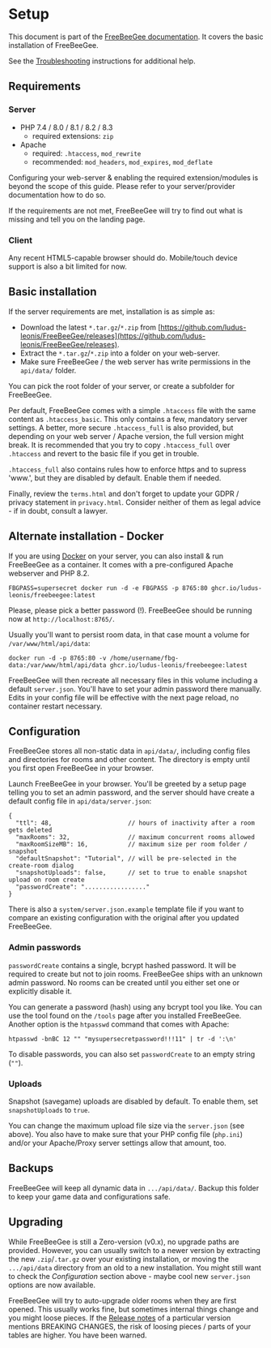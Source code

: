 # Setup

This document is part of the [FreeBeeGee documentation](DOCS.md). It covers the basic installation of FreeBeeGee.

See the [Troubleshooting](troubleshooting.md) instructions for additional help.

## Requirements

### Server

* PHP 7.4 / 8.0 / 8.1 / 8.2 / 8.3
  * required extensions: `zip`
* Apache
  * required: `.htaccess`, `mod_rewrite`
  * recommended: `mod_headers`, `mod_expires`, `mod_deflate`

Configuring your web-server & enabling the required extension/modules is beyond the scope of this guide. Please refer to your server/provider documentation how to do so.

If the requirements are not met, FreeBeeGee will try to find out what is missing and tell you on the landing page.

### Client

Any recent HTML5-capable browser should do. Mobile/touch device support is also a bit limited for now.


## Basic installation

If the server requirements are met, installation is as simple as:

* Download the latest `*.tar.gz`/`*.zip` from [https://github.com/ludus-leonis/FreeBeeGee/releases](https://github.com/ludus-leonis/FreeBeeGee/releases).
* Extract the `*.tar.gz`/`*.zip` into a folder on your web-server.
* Make sure FreeBeeGee / the web server has write permissions in the `api/data/` folder.

You can pick the root folder of your server, or create a subfolder for FreeBeeGee.

Per default, FreeBeeGee comes with a simple `.htaccess` file with the same content as `.htaccess_basic`. This only contains a few, mandatory server settings. A better, more secure `.htaccess_full` is also provided, but depending on your web server / Apache version, the full version might break. It is recommended that you try to copy `.htaccess_full` over `.htaccess` and revert to the basic file if you get in trouble.

`.htaccess_full` also contains rules how to enforce https and to supress 'www.', but they are disabled by default. Enable them if needed.

Finally, review the `terms.html` and don't forget to update your GDPR / privacy statement in `privacy.html`. Consider neither of them as legal advice - if in doubt, consult a lawyer.


## Alternate installation - Docker

If you are using [Docker](https://en.wikipedia.org/wiki/Docker_(software)) on your server, you can also install & run FreeBeeGee as a container. It comes with a pre-configured Apache webserver and PHP 8.2.

```
FBGPASS=supersecret docker run -d -e FBGPASS -p 8765:80 ghcr.io/ludus-leonis/freebeegee:latest
```

Please, please pick a better password (!). FreeBeeGee should be running now at `http://localhost:8765/`.

Usually you'll want to persist room data, in that case mount a volume for `/var/www/html/api/data`:

```
docker run -d -p 8765:80 -v /home/username/fbg-data:/var/www/html/api/data ghcr.io/ludus-leonis/freebeegee:latest
```

FreeBeeGee will then recreate all necessary files in this volume including a default `server.json`. You'll have to set your admin password there manually. Edits in your config file will be effective with the next page reload, no container restart necessary.


## Configuration

FreeBeeGee stores all non-static data in `api/data/`, including config files and directories for rooms and other content. The directory is empty until you first open FreeBeeGee in your browser.

Launch FreeBeeGee in your browser. You'll be greeted by a setup page telling you to set an admin password, and the server should have create a default config file in `api/data/server.json`:

```
{
  "ttl": 48,                     // hours of inactivity after a room gets deleted
  "maxRooms": 32,                // maximum concurrent rooms allowed
  "maxRoomSizeMB": 16,           // maximum size per room folder / snapshot
  "defaultSnapshot": "Tutorial", // will be pre-selected in the create-room dialog
  "snapshotUploads": false,      // set to true to enable snapshot upload on room create
  "passwordCreate": "................."
}
```

There is also a `system/server.json.example` template file if you want to compare an existing configuration with the original after you updated FreeBeeGee.

### Admin passwords

`passwordCreate` contains a single, bcrypt hashed password. It will be required to create but not to join rooms. FreeBeeGee ships with an unknown admin password. No rooms can be created until you either set one or explicitly disable it.

You can generate a password (hash) using any bcrypt tool you like. You can use the tool found on the `/tools` page after you installed FreeBeeGee. Another option is the `htpasswd` command that comes with Apache:

```
htpasswd -bnBC 12 "" "mysupersecretpassword!!!11" | tr -d ':\n'
```

To disable passwords, you can also set `passwordCreate` to an empty string (`""`).

### Uploads

Snapshot (savegame) uploads are disabled by default. To enable them, set `snapshotUploads` to `true`.

You can change the maximum upload file size via the `server.json` (see above). You also have to make sure that your PHP config file (`php.ini`) and/or your Apache/Proxy server settings allow that amount, too.

## Backups

FreeBeeGee will keep all dynamic data in `.../api/data/`. Backup this folder to keep your game data and configurations safe.

## Upgrading

While FreeBeeGee is still a Zero-version (v0.x), no upgrade paths are provided. However, you can usually switch to a newer version by extracting the new `.zip`/`.tar.gz` over your existing installation, or moving the `.../api/data` directory from an old to a new installation. You might still want to check the *Configuration* section above - maybe cool new `server.json` options are now available.

FreeBeeGee will try to auto-upgrade older rooms when they are first opened. This usually works fine, but sometimes internal things change and you might loose pieces. If the [Release notes](https://github.com/ludus-leonis/FreeBeeGee/releases) of a particular version mentions BREAKING CHANGES, the risk of loosing pieces / parts of your tables are higher. You have been warned.
